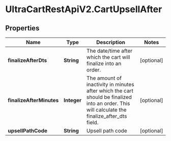 # UltraCartRestApiV2.CartUpsellAfter

## Properties
Name | Type | Description | Notes
------------ | ------------- | ------------- | -------------
**finalizeAfterDts** | **String** | The date/time after which the cart will finalize into an order. | [optional] 
**finalizeAfterMinutes** | **Integer** | The amount of inactivity in minutes after which the cart should be finalized into an order.  This will calculate the finalize_after_dts field. | [optional] 
**upsellPathCode** | **String** | Upsell path code | [optional] 


